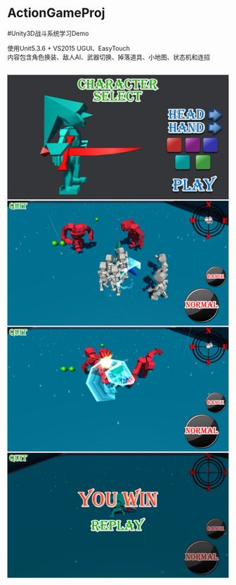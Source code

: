 # ActionGameProj

#Unity3D战斗系统学习Demo

使用Unit5.3.6 + VS2015  UGUI、EasyTouch<br/>
内容包含角色换装、敌人AI、武器切换、掉落道具、小地图、状态机和连招<br/><br/>

![游戏截图](https://github.com/LetitiaChan/ActionGameProj/blob/master/img-folder/S153801.jpg "游戏截图1")
![游戏截图](https://github.com/LetitiaChan/ActionGameProj/blob/master/img-folder/S153802.jpg "游戏截图2")
![游戏截图](https://github.com/LetitiaChan/ActionGameProj/blob/master/img-folder/S153803.jpg "游戏截图3")
![游戏截图](https://github.com/LetitiaChan/ActionGameProj/blob/master/img-folder/S153804.jpg "游戏截图4")

